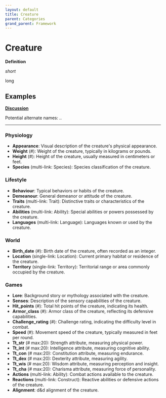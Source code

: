 ```yaml
---
layout: default
title: Creature
parent: Categories
grand_parent: Framework 
---
```


# Creature

**Definition**

*short*

long

**Examples**
- 


**[Discussion](https://github.com/OnlyWorlds/OnlyWorlds/discussions/categories/Creature)**

Potential alternate names: *..*

---
### Physiology
- **Appearance**: Visual description of the creature's physical appearance.
- **Weight** (#): Weight of the creature, typically in kilograms or pounds.
- **Height** (#): Height of the creature, usually measured in centimeters or feet.
- **Species** (multi-link: Species): Species classification of the creature.

### Lifestyle
- **Behaviour**: Typical behaviors or habits of the creature.
- **Demeanour**: General demeanor or attitude of the creature.
- **Traits** (multi-link: Trait): Distinctive traits or characteristics of the creature.
- **Abilities** (multi-link: Ability): Special abilities or powers possessed by the creature.
- **Languages** (multi-link: Language): Languages known or used by the creature.

### World
- **Birth_date** (#): Birth date of the creature, often recorded as an integer.
- **Location** (single-link: Location): Current primary habitat or residence of the creature.
- **Territory** (single-link: Territory): Territorial range or area commonly occupied by the creature.

### Games
- **Lore**: Background story or mythology associated with the creature.
- **Senses**: Description of the sensory capabilities of the creature.
- **Hit_points** (#): Total hit points of the creature, indicating its health.
- **Armor_class** (#): Armor class of the creature, reflecting its defensive capabilities.
- **Challenge_rating** (#): Challenge rating, indicating the difficulty level in combat.
- **Speed** (#): Movement speed of the creature, typically measured in feet per round.
- **Tt_str** (# max:20): Strength attribute, measuring physical power.
- **Tt_int** (# max:20): Intelligence attribute, measuring cognitive ability.
- **Tt_con** (# max:20): Constitution attribute, measuring endurance.
- **Tt_dex** (# max:20): Dexterity attribute, measuring agility.
- **Tt_wis** (# max:20): Wisdom attribute, measuring perception and insight.
- **Tt_cha** (# max:20): Charisma attribute, measuring force of personality.
- **Actions** (multi-link: Ability): Combat actions available to the creature.
- **Reactions** (multi-link: Construct): Reactive abilities or defensive actions of the creature.
- **Alignment**: d&d alignment of the creature.

